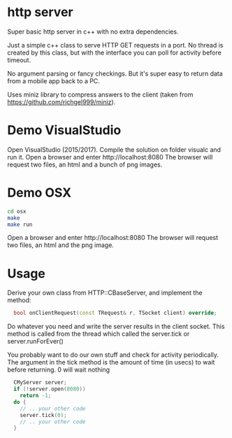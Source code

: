 # http server
Super basic http server in c++ with no extra dependencies.

Just a simple c++ class to serve HTTP GET requests in a port. No thread is created by this class, but with the interface you can poll for activity before timeout.

No argument parsing or fancy checkings. But it's super easy to return data from a mobile app
back to a PC.

Uses miniz library to compress answers to the client (taken from https://github.com/richgel999/miniz).

# Demo VisualStudio

Open VisualStudio (2015/2017). Compile the solution on folder visualc and run it.
Open a browser and enter http://localhost:8080
The browser will request two files, an html and a bunch of png images.

# Demo OSX

```bash
cd osx
make
make run
```
Open a browser and enter http://localhost:8080
The browser will request two files, an html and the png image.

# Usage
 
Derive your own class from HTTP::CBaseServer, and implement the method: 

```c++
  bool onClientRequest(const TRequest& r, TSocket client) override;
```

Do whatever you need and write the server results in the client socket. This method is called from the thread which called the server.tick or server.runForEver()

You probably want to do our own stuff and check for activity periodically. The argument
in the tick method is the amount of time (in usecs) to wait before returning. 0 will wait nothing

```c++
  CMyServer server;
  if (!server.open(8080))
    return -1;
  do {
    // .. your other code
    server.tick(0);
    // .. your other code
  }
```

